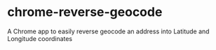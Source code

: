 chrome-reverse-geocode
======================

A Chrome app to easily reverse geocode an address into Latitude and Longitude coordinates

